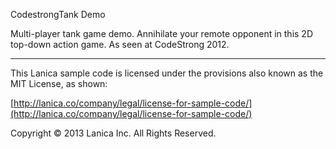 CodestrongTank Demo

Multi-player tank game demo. Annihilate your remote opponent in this 2D top-down action game. As seen at CodeStrong 2012.

----------------------------------
This Lanica sample code is licensed under the provisions also known as the MIT License, as shown:

[http://lanica.co/company/legal/license-for-sample-code/](http://lanica.co/company/legal/license-for-sample-code/)

Copyright © 2013 Lanica Inc. All Rights Reserved.

